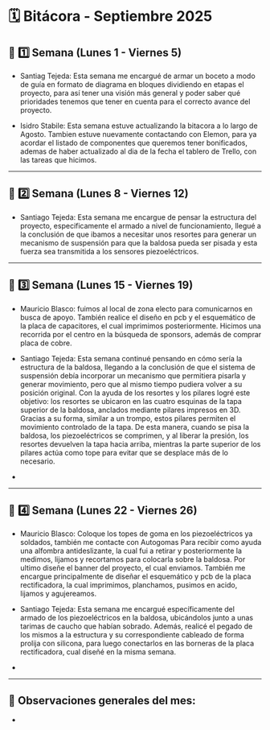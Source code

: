 # 🗓️ Bitácora - Septiembre 2025

## 📅 1️⃣ Semana (Lunes 1 - Viernes 5)


-  Santiag Tejeda: Esta semana me encargué de armar un boceto a modo de guía en formato de diagrama en bloques dividiendo en etapas el proyecto, para así tener una visión más general y poder saber qué prioridades tenemos que tener en cuenta para el correcto avance del proyecto.
  
-  Isidro Stabile: Esta semana estuve actualizando la bitacora a lo largo de Agosto. Tambien estuve nuevamente contactando con Elemon, para ya acordar el listado de componentes que queremos tener bonificados, ademas de haber actualizado al dia de la fecha el tablero de Trello, con las tareas que hicimos. 


---

## 📅 2️⃣ Semana (Lunes 8 - Viernes 12)


-  Santiago Tejeda: Esta semana me encargue de pensar la estructura del proyecto, especificamente el armado a nivel de funcionamiento, llegué a la conclusión de que ibamos a necesitar unos resortes para generar un mecanismo de suspensión para que la baldosa pueda ser pisada y esta fuerza sea transmitida a los sensores piezoeléctricos. 

---

## 📅 3️⃣ Semana (Lunes 15 - Viernes 19)

-  Mauricio Blasco: fuimos al local de zona electo para comunicarnos en busca de apoyo. También realice el diseño en pcb y el esquemático de la placa de capacitores, el cual imprimimos posteriormente. Hicimos una recorrida por el centro en la búsqueda de sponsors, además de comprar placa de cobre.


-  Santiago Tejeda: Esta semana continué pensando en cómo sería la estructura de la baldosa, llegando a la conclusión de que el sistema de suspensión debía incorporar un mecanismo que permitiera pisarla y generar movimiento, pero que al mismo tiempo pudiera volver a su posición original.
Con la ayuda de los resortes y los pilares logré este objetivo: los resortes se ubicaron en las cuatro esquinas de la tapa superior de la baldosa, anclados mediante pilares impresos en 3D. Gracias a su forma, similar a un trompo, estos pilares permiten el movimiento controlado de la tapa. De esta manera, cuando se pisa la baldosa, los piezoeléctricos se comprimen, y al liberar la presión, los resortes devuelven la tapa hacia arriba, mientras la parte superior de los pilares actúa como tope para evitar que se desplace más de lo necesario.

-  

---

## 📅 4️⃣ Semana (Lunes 22 - Viernes 26)

-  Mauricio Blasco: Coloque los topes de goma en los piezoeléctricos ya soldados, también me contacte con Autogomas Para recibir como ayuda una alfombra antideslizante, la cual fui a retirar y posteriormente la medimos, lijamos y recortamos para colocarla sobre la baldosa. Por ultimo diseñe el banner del proyecto, el cual enviamos. También me encargue principalmente de diseñar el esquemático y pcb de la placa rectificadora, la cual imprimimos, planchamos, pusimos en acido, lijamos y agujereamos.

-  Santiago Tejeda: Esta semana me encargué específicamente del armado de los piezoeléctricos en la baldosa, ubicándolos junto a unas tarimas de caucho que habían sobrado. Además, realicé el pegado de los mismos a la estructura y su correspondiente cableado de forma prolija con silicona, para luego conectarlos en las borneras de la placa rectificadora, cual diseñé en la misma semana.

-  

---

🧾 **Observaciones generales del mes:**  
-  
-  
